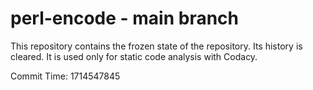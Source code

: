 # perl-encode - main branch

This repository contains the frozen state of the repository.
Its history is cleared. It is used only for static code
analysis with Codacy.

Commit Time: 1714547845